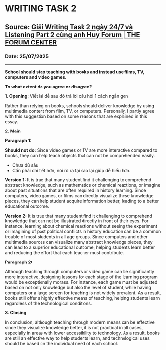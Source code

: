 # WRITING TASK 2

## Source: [Giải Writing Task 2 ngày 24/7 và Listening Part 2 cùng anh Huy Forum | THE FORUM CENTER](https://www.youtube.com/watch?v=hmpmShReFaM)

### Date: 25/07/2025
---

**School should stop teaching with books and instead use films, TV, computers and video games.**

**To what extent do you agree or disagree?**

**1. Opening**: Viết lại đề sau đó trả lời câu hỏi 1 cách ngắn gọn

Rather than relying on books, schools should deliver knowledge by using multimedia content from film, TV, or computers. Personally, I partly agree with this suggestion based on some reasons that are explained in this essay.

**2. Main**

**Paragraph 1:**

**Should not do:**
Since video games or TV are more interactive compared to books, they can help teach objects that can not be comprehended easily.
- Chưa đủ sâu
- Cần phải chi tiết hơn, nói rõ ra tại sao lại giúp dễ hiểu hơn.

**Version 1:** It is true that many student find it challenging to comprehend abstract knowledge, such as mathematics or chemical reactions, or imagine about past situations that are often required in history learning. Since computers, video games, or films can directly visualize these knowledge pieces, they can help student acquire information better, leading to a better educational outcome. 

**Version 2:** It is true that many student find it challenging to comprehend knowledge that can not be illustrated directly in front of their eyes. For instance, learning about chemical reactions without seeing the experiment or imagining of past political conflicts in history education can be a common trouble of most students in all age groups. Since computers and other multimedia sources can visualize many abstract knowledge pieces, they can lead to a superior educational outcome, helping students learn better and reducing the effort that each teacher must contribute.

**Paragraph 2:**

Although teaching through computers or video game can be significantly more interactive, designing lessons for each stage of the learning program would be exceptionally morass. For instance, each game must be adjusted based on not only knowledge but also the level of student, while having computers or a large screen for teaching is not widely prevalent. As a result, books still offer a highly effective means of teaching, helping students learn regardless of the technological conditions.

**3. Closing**

In conclusion, although teaching through modern means can be effective since they visualize knowledge better, it is not practical in all cases, especially in areas with lower accessibility to technology. As a result, books are still an effective way to help students learn, and technological uses should be based on the individual need of each school.